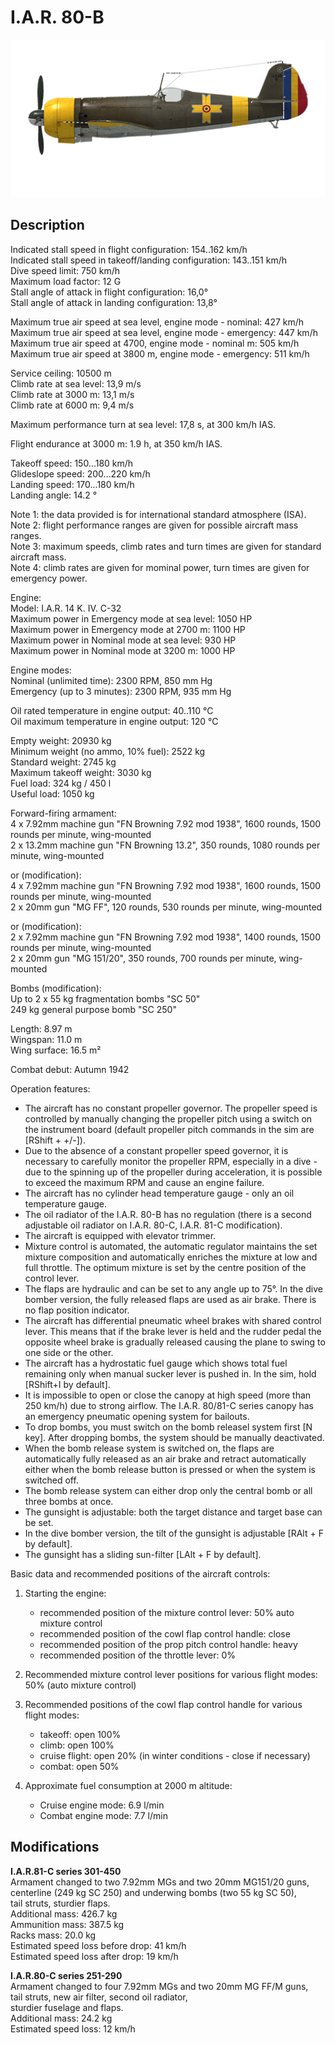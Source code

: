 # I.A.R. 80-B

![iar80b](../images/planes/iar80b.png)

## Description

Indicated stall speed in flight configuration: 154..162 km/h  
Indicated stall speed in takeoff/landing configuration: 143..151 km/h  
Dive speed limit: 750 km/h  
Maximum load factor: 12 G  
Stall angle of attack in flight configuration: 16,0°  
Stall angle of attack in landing configuration: 13,8°  
  
Maximum true air speed at sea level, engine mode - nominal: 427 km/h  
Maximum true air speed at sea level, engine mode - emergency: 447 km/h  
Maximum true air speed at 4700, engine mode - nominal m: 505 km/h  
Maximum true air speed at 3800 m, engine mode - emergency: 511 km/h  
  
Service ceiling: 10500 m  
Climb rate at sea level: 13,9 m/s  
Climb rate at 3000 m: 13,1 m/s  
Climb rate at 6000 m: 9,4 m/s  
  
Maximum performance turn at sea level: 17,8 s, at 300 km/h IAS.  
  
Flight endurance at 3000 m: 1.9 h, at 350 km/h IAS.  
  
Takeoff speed: 150...180 km/h  
Glideslope speed: 200...220 km/h  
Landing speed: 170...180 km/h  
Landing angle: 14.2 °  
  
Note 1: the data provided is for international standard atmosphere (ISA).  
Note 2: flight performance ranges are given for possible aircraft mass ranges.  
Note 3: maximum speeds, climb rates and turn times are given for standard aircraft mass.  
Note 4: climb rates are given for mominal power, turn times are given for emergency power.  
  
Engine:  
Model: I.A.R. 14 K. IV. C-32  
Maximum power in Emergency mode at sea level: 1050 HP  
Maximum power in Emergency mode at 2700 m: 1100 HP  
Maximum power in Nominal mode at sea level: 930 HP  
Maximum power in Nominal mode at 3200 m: 1000 HP  
  
Engine modes:  
Nominal (unlimited time): 2300 RPM, 850 mm Hg  
Emergency (up to 3 minutes): 2300 RPM, 935 mm Hg  
  
Oil rated temperature in engine output: 40..110 °C  
Oil maximum temperature in engine output: 120 °C  
  
Empty weight: 20930 kg  
Minimum weight (no ammo, 10% fuel): 2522 kg  
Standard weight: 2745 kg  
Maximum takeoff weight: 3030 kg  
Fuel load: 324 kg / 450 l  
Useful load: 1050 kg  
  
Forward-firing armament:  
4 x 7.92mm machine gun "FN Browning 7.92 mod 1938", 1600 rounds, 1500 rounds per minute, wing-mounted  
2 x 13.2mm machine gun "FN Browning 13.2", 350 rounds, 1080 rounds per minute, wing-mounted	  
  
or (modification):  
4 x 7.92mm machine gun "FN Browning 7.92 mod 1938", 1600 rounds, 1500 rounds per minute, wing-mounted  
2 x 20mm gun "MG FF", 120 rounds, 530 rounds per minute, wing-mounted  
  
or (modification):  
2 x 7.92mm machine gun "FN Browning 7.92 mod 1938", 1400 rounds, 1500 rounds per minute, wing-mounted  
2 x 20mm gun "MG 151/20", 350 rounds, 700 rounds per minute, wing-mounted  
  
Bombs (modification):  
Up to 2 x 55 kg fragmentation bombs "SC 50"  
249 kg general purpose bomb "SC 250"  
  
Length: 8.97 m  
Wingspan: 11.0 m  
Wing surface: 16.5 m²  
  
Combat debut: Autumn 1942  
  
Operation features:  
- The aircraft has no constant propeller governor. The propeller speed is controlled by manually changing the propeller pitch using a switch on the instrument board (default propeller pitch commands in the sim are [RShift + +/-]).  
- Due to the absence of a constant propeller speed governor, it is necessary to carefully monitor the propeller RPM, especially in a dive - due to the spinning up of the propeller during acceleration, it is possible to exceed the maximum RPM and cause an engine failure.  
- The aircraft has no cylinder head temperature gauge - only an oil temperature gauge.  
- The oil radiator of the I.A.R. 80-B has no regulation (there is a second adjustable oil radiator on I.A.R. 80-C, I.A.R. 81-C modification).  
- The aircraft is equipped with elevator trimmer.  
- Mixture control is automated, the automatic regulator maintains the set mixture composition and automatically enriches the mixture at low and full throttle. The optimum mixture is set by the centre position of the control lever.  
- The flaps are hydraulic and can be set to any angle up to 75°. In the dive bomber version, the fully released flaps are used as air brake. There is no flap position indicator.  
- The aircraft has differential pneumatic wheel brakes with shared control lever. This means that if the brake lever is held and the rudder pedal the opposite wheel brake is gradually released causing the plane to swing to one side or the other.  
- The aircraft has a hydrostatic fuel gauge which shows total fuel remaining only when manual sucker lever is pushed in. In the sim, hold [RShift+I by default].  
- It is impossible to open or close the canopy at high speed (more than 250 km/h) due to strong airflow. The I.A.R. 80/81-С series canopy has an emergency pneumatic opening system for bailouts.  
- To drop bombs, you must switch on the bomb releasel system first [N key]. After dropping bombs, the system should be manually deactivated.  
- When the bomb release system is switched on, the flaps are automatically fully released as an air brake and retract automatically either when the bomb release button is pressed or when the system is switched off.  
- The bomb release system can either drop only the central bomb or all three bombs at once.  
- The gunsight is adjustable: both the target distance and target base can be set.  
- In the dive bomber version, the tilt of the gunsight is adjustable [RAlt + F by default].  
- The gunsight has a sliding sun-filter [LAlt + F by default].  
  
Basic data and recommended positions of the aircraft controls:  
1. Starting the engine:  
	- recommended position of the mixture control lever: 50% auto mixture control  
	- recommended position of the cowl flap control handle: close  
	- recommended position of the prop pitch control handle: heavy  
	- recommended position of the throttle lever: 0%  
  
2. Recommended mixture control lever positions for various flight modes: 50% (auto mixture control)  
  
3. Recommended positions of the cowl flap control handle for various flight modes:  
	- takeoff: open 100%  
	- climb: open 100%  
	- cruise flight: open 20% (in winter conditions - close if necessary)  
	- combat: open 50%  
  
4. Approximate fuel consumption at 2000 m altitude:  
	- Cruise engine mode: 6.9 l/min  
	- Combat engine mode: 7.7 l/min

## Modifications

**I.A.R.81-C series 301-450**  
Armament changed to two 7.92mm MGs and two 20mm MG151/20 guns,  
centerline (249 kg SC 250) and underwing bombs (two 55 kg SC 50),  
tail struts, sturdier flaps.  
Additional mass: 426.7 kg  
Ammunition mass: 387.5 kg  
Racks mass: 20.0 kg  
Estimated speed loss before drop: 41 km/h  
Estimated speed loss after drop: 19 km/h

**I.A.R.80-C series 251-290**  
Armament changed to four 7.92mm MGs and two 20mm MG FF/M guns,  
tail struts, new air filter, second oil radiator,  
sturdier fuselage and flaps.  
Additional mass: 24.2 kg  
Estimated speed loss: 12 km/h
